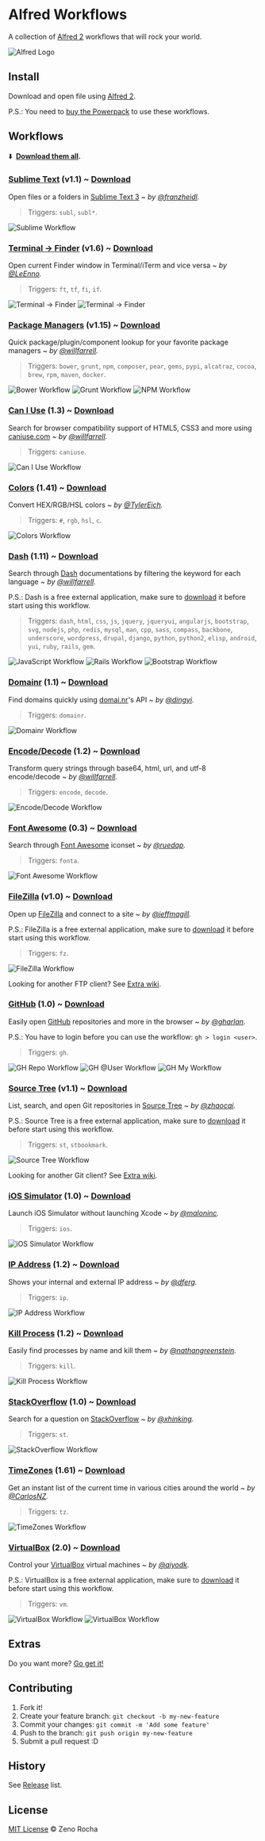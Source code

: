 # Alfred Workflows

A collection of [Alfred 2](http://www.alfredapp.com/) workflows that will rock your world.

![Alfred Logo](http://f.cl.ly/items/112u3G2z3g2B202W3e3p/alfred.png)

## Install

Download and open file using [Alfred 2](http://www.alfredapp.com/).

P.S.: You need to [buy the Powerpack](https://buy.alfredapp.com/) to use these workflows.

## Workflows

:arrow_down: **&nbsp;[Download them all](https://github.com/zenorocha/alfred-workflows/releases).**

### [Sublime Text](https://github.com/franzheidl/alfred-workflows/tree/master/open-with-sublime-text) (v1.1) ~ [Download](http://zno.io/RcAe)

Open files or a folders in [Sublime Text 3](http://www.sublimetext.com/3) ~ *by [@franzheidl](https://github.com/franzheidl/).*

> Triggers: `subl`, `subl*`.

![Sublime Workflow](http://f.cl.ly/items/1m102K320I1O253s1L1R/alfred-subl.png)

### [Terminal → Finder](https://github.com/LeEnno/alfred-terminalfinder) (v1.6) ~ [Download](http://zno.io/RkU2)

Open current Finder window in Terminal/iTerm and vice versa ~ *by [@LeEnno](https://github.com/LeEnno/).*

> Triggers: `ft`, `tf`, `fi`, `if`.

![Terminal → Finder](http://f.cl.ly/items/0o2224030X1r3Y0E3y1W/alfred-tf.png)
![Terminal → Finder](http://f.cl.ly/items/3l2d2V0B041d2O3c2G0w/alfred-fi.png)

### [Package Managers](https://github.com/willfarrell/alfred-pkgman-workflow) (v1.15) ~ [Download](http://zno.io/RcdI)

Quick package/plugin/component lookup for your favorite package managers ~ *by [@willfarrell](https://github.com/willfarrell/).*

> Triggers: `bower`, `grunt`, `npm`, `composer`, `pear`, `gems`, `pypi`, `alcatraz`, `cocoa`, `brew`, `rpm`, `maven`, `docker`.

![Bower Workflow](http://f.cl.ly/items/3b2t2S3V3m3m2t0X350m/alfred-bower.png)
![Grunt Workflow](http://f.cl.ly/items/1Y220d3T1p2u1Y3C111g/alfred-grunt.png)
![NPM Workflow](http://f.cl.ly/items/3U1l2m2O2Z0R2j231g2i/alfred-npm.png)

### [Can I Use](https://github.com/willfarrell/alfred-caniuse-workflow) (1.3) ~ [Download](http://zno.io/Rcex)

Search for browser compatibility support of HTML5, CSS3 and more using [caniuse.com](http://caniuse.com) ~ *by [@willfarrell](https://github.com/willfarrell/).*

> Triggers: `caniuse`.

![Can I Use Workflow](http://f.cl.ly/items/1n2k2M0D170Y0D3G2J18/alfred-caniuse.png)

### [Colors](https://github.com/TylerEich/Alfred-Extras/tree/master/Source/Colors) (1.41) ~ [Download](http://zno.io/RcFz)

Convert HEX/RGB/HSL colors ~ *by [@TylerEich](https://github.com/TylerEich/).*

> Triggers: `#`, `rgb`, `hsl`, `c`.

![Colors Workflow](http://f.cl.ly/items/2r3u2W122v0v2A0e1n0U/alfred-colors.png)

### [Dash](https://github.com/willfarrell/alfred-dash-workflow) (1.11) ~ [Download](http://zno.io/Rc3p)

Search through [Dash](http://kapeli.com/dash) documentations by filtering the keyword for each language ~ *by [@willfarrell](https://github.com/willfarrell/).*

P.S.: Dash is a free external application, make sure to [download](http://kapeli.com/dash) it before start using this workflow.

> Triggers: `dash`, `html`, `css`, `js`, `jquery`, `jqueryui`, `angularjs`, `bootstrap`, `svg`, `nodejs`, `php`, `redis`, `mysql`, `man`, `cpp`, `sass`, `compass`, `backbone`, `underscore`,  `wordpress`, `drupal`, `django`, `python`, `python2`, `elisp`, `android`, `yui`, `ruby`, `rails`, `gem`.

![JavaScript Workflow](http://f.cl.ly/items/3Q3J1v1N1m420Z3y451u/alfred-js.png)
![Rails Workflow](http://f.cl.ly/items/3j3R1Y0o2n3z260Z453O/alfred-rails.png)
![Bootstrap Workflow](http://f.cl.ly/items/2G0k401w0v3L0U0E2I1C/alfred-bs.png)

### [Domainr](https://github.com/dingyi/Alfred-Workflows/tree/master/Domainr) (1.1) ~ [Download](http://zno.io/RctP)

Find domains quickly using [domai.nr](https://domai.nr/)'s API ~ *by [@dingyi](https://github.com/dingyi/).*

> Triggers: `domainr`.

![Domainr Workflow](http://f.cl.ly/items/0h2Y1D1A3K2g003N0932/alfred-domainr.png)

### [Encode/Decode](https://github.com/willfarrell/alfred-encode-decode-workflow) (1.2) ~ [Download](http://zno.io/RcCX)

Transform query strings through base64, html, url, and utf-8 encode/decode ~ *by [@willfarrell](https://github.com/willfarrell/).*

> Triggers: `encode`, `decode`.

![Encode/Decode Workflow](http://f.cl.ly/items/2J3m1G1N46050I0E0w3n/alfred-encode.png)

### [Font Awesome](https://github.com/ruedap/alfred2-font-awesome-workflow) (0.3) ~ [Download](http://zno.io/RcJ3)

Search through [Font Awesome](http://fortawesome.github.io/Font-Awesome/) iconset ~ *by [@ruedap](https://github.com/ruedap/).*

> Triggers: `fonta`.

![Font Awesome Workflow](http://f.cl.ly/items/3w1I0U3W0s0i0X3w123u/alfred-fonta.png)

### [FileZilla](https://github.com/jeffmagill/alfred-open-in-filezilla) (v1.0) ~ [Download](http://zno.io/RnTx)

Open up [FileZilla](https://filezilla-project.org/) and connect to a site ~ *by [@jeffmagill](https://github.com/jeffmagill/).*

P.S.: FileZilla is a free external application, make sure to [download](https://filezilla-project.org/) it before start using this workflow.

> Triggers: `fz`.

![FileZilla Workflow](http://f.cl.ly/items/1x040v0X2E2B3l1G2G0j/alfred-fz.png)

Looking for another FTP client? See [Extra wiki](https://github.com/zenorocha/alfred-workflows/wiki/Extras#ftp).

### [GitHub](https://github.com/gharlan/alfred-github-workflow) (1.0) ~ [Download](http://zno.io/RcPe)

Easily open [GitHub](http://github.com) repositories and more in the browser ~ *by [@gharlan](https://github.com/gharlan/).*

P.S.: You have to login before you can use the workflow: `gh > login <user>`.

> Triggers: `gh`.

![GH Repo Workflow](http://f.cl.ly/items/0G3n1D3W1p2S3S2W3B1C/alfred-gh-repo.png)
![GH @User Workflow](http://f.cl.ly/items/3l3V092M363x1m262B21/alfred-gh-user.png)
![GH My Workflow](http://f.cl.ly/items/2H1J2g330h3E1l2W1A0o/alfred-gh-my.png)

### [Source Tree](https://github.com/zhaocai/alfred2-sourcetree-workflow) (v1.1) ~ [Download](http://zno.io/Ro6V)

List, search, and open Git repositories in [Source Tree](http://www.sourcetreeapp.com/) ~ *by [@zhaocai](https://github.com/zhaocai/).*

P.S.: Source Tree is a free external application, make sure to [download](http://www.sourcetreeapp.com/) it before start using this workflow.

> Triggers: `st`, `stbookmark`.

![Source Tree Workflow](http://f.cl.ly/items/473S2R0g3V461l2d0V2g/alfred-st.png)

Looking for another Git client? See [Extra wiki](https://github.com/zenorocha/alfred-workflows/wiki/Extras#git-client).

### [iOS Simulator](http://www.alfredforum.com/topic/2126-launch-ios-simulator/) (1.0) ~ [Download](http://zno.io/RcI1)

Launch iOS Simulator without launching Xcode ~ *by [@maloninc](http://www.alfredforum.com/topic/2126-launch-ios-simulator/).*

> Triggers: `ios`.

![iOS Simulator Workflow](http://f.cl.ly/items/0e011X0Q162p0R2p463z/alfred-ios.png)

### [IP Address](http://dferg.us/ip-address-workflow/) (1.2) ~ [Download](http://zno.io/RcAi)

Shows your internal and external IP address ~ *by [@dferg](http://dferg.us/ip-address-workflow/).*

> Triggers: `ip`.

![IP Address Workflow](http://f.cl.ly/items/1i3Q3T3I3t053J2b0R05/alfred-ip.png)

### [Kill Process](https://github.com/nathangreenstein/alfred-process-killer) (1.2) ~ [Download](http://zno.io/RcNL)

Easily find processes by name and kill them ~ *by [@nathangreenstein](https://github.com/nathangreenstein/).*

> Triggers: `kill`.

![Kill Process Workflow](http://f.cl.ly/items/0q0P1u0A0d1q1h1y1V0l/alfred-kill.png)

### [StackOverflow](https://github.com/xhinking/Alfred) (1.0) ~ [Download](http://zno.io/RceO)

Search for a question on [StackOverflow](http://stackoverflow.com) ~ *by [@xhinking](https://github.com/xhinking/).*

> Triggers: `st`.

![StackOverflow Workflow](http://f.cl.ly/items/3T00363u1d3k30011K3P/alfred-st.png)

### [TimeZones](http://www.alfredforum.com/topic/491-timezones-a-world-clock-script-filter-updated-to-v161/) (1.61) ~ [Download](http://zno.io/Rce5)

Get an instant list of the current time in various cities around the world ~ *by [@CarlosNZ](http://www.alfredforum.com/topic/491-timezones-a-world-clock-script-filter-updated-to-v161/).*

> Triggers: `tz`.

![TimeZones Workflow](http://f.cl.ly/items/0q0Q0r240f0D1o340S0E/alfred-tz.png)

### [VirtualBox](https://github.com/aiyodk/Alfred-Extensions/tree/master/AlfredApp_2.x/VirtualBox-Control) (2.0) ~ [Download](http://zno.io/RyOE)

Control your [VirtualBox](https://www.virtualbox.org/) virtual machines ~ *by [@aiyodk](https://github.com/aiyodk/).*

P.S.: VirtualBox is a free external application, make sure to [download](https://www.virtualbox.org/) it before start using this workflow.

> Triggers: `vm`.

![VirtualBox Workflow](http://f.cl.ly/items/0U2a1n2D3b2Z2b0h1l38/alfred-vb-1.png)
![VirtualBox Workflow](http://f.cl.ly/items/3P261H3O0G0D0u3B0n20/alfred-vb-2.png)

## Extras

Do you want more? [Go get it!](https://github.com/zenorocha/alfred-workflows/wiki/Extras)

## Contributing

1. Fork it!
2. Create your feature branch: `git checkout -b my-new-feature`
3. Commit your changes: `git commit -m 'Add some feature'`
4. Push to the branch: `git push origin my-new-feature`
5. Submit a pull request :D

## History

See [Release](https://github.com/zenorocha/alfred-workflows/releases) list.

## License

[MIT License](http://zenorocha.mit-license.org/) © Zeno Rocha
